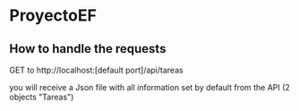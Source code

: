 ﻿# ProyectoEF

## How to handle the requests
GET    to     http://localhost:[default port]/api/tareas

you will receive a Json file with all information set by default from the API (2 objects "Tareas")

